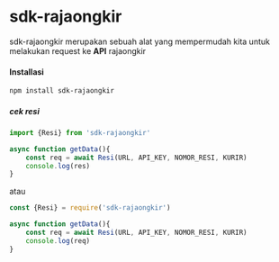 # sdk-rajaongkir
sdk-rajaongkir merupakan sebuah alat yang mempermudah kita untuk melakukan request ke **API** rajaongkir
#### Installasi
```bash
npm install sdk-rajaongkir
```
##### cek resi
```javascript
import {Resi} from 'sdk-rajaongkir'

async function getData(){
    const req = await Resi(URL, API_KEY, NOMOR_RESI, KURIR)
    console.log(res)
}
```
atau

```javascript
const {Resi} = require('sdk-rajaongkir')

async function getData(){
    const req = await Resi(URL, API_KEY, NOMOR_RESI, KURIR)
    console.log(req)
}
```